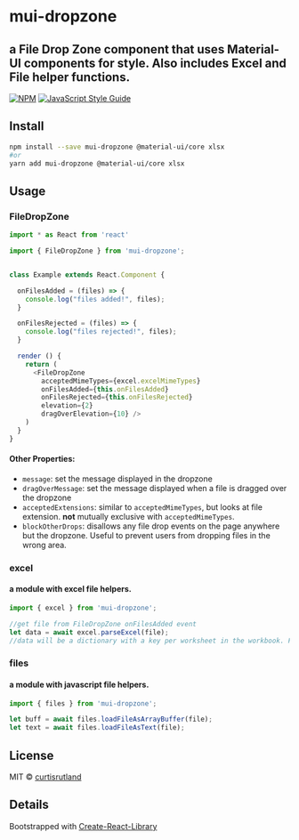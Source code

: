 # mui-dropzone
## a File Drop Zone component that uses Material-UI components for style. Also includes Excel and File helper functions.

> 

[![NPM](https://img.shields.io/npm/v/mui-dropzone.svg)](https://www.npmjs.com/package/mui-dropzone) [![JavaScript Style Guide](https://img.shields.io/badge/code_style-standard-brightgreen.svg)](https://standardjs.com)

## Install

```bash
npm install --save mui-dropzone @material-ui/core xlsx
#or
yarn add mui-dropzone @material-ui/core xlsx
```

## Usage

### FileDropZone

```js
import * as React from 'react'

import { FileDropZone } from 'mui-dropzone';


class Example extends React.Component {

  onFilesAdded = (files) => {
    console.log("files added!", files);
  }

  onFilesRejected = (files) => {
    console.log("files rejected!", files);
  }

  render () {
    return (
      <FileDropZone
        acceptedMimeTypes={excel.excelMimeTypes}
        onFilesAdded={this.onFilesAdded}
        onFilesRejected={this.onFilesRejected}
        elevation={2}
        dragOverElevation={10} />
    )
  }
}
```
#### Other Properties:

* `message`: set the message displayed in the dropzone
* `dragOverMessage`: set the message displayed when a file is dragged over the dropzone
* `acceptedExtensions`: similar to `acceptedMimeTypes`, but looks at file extension. **not** mutually exclusive with `acceptedMimeTypes`.
* `blockOtherDrops`: disallows any file drop events on the page anywhere but the dropzone. Useful to prevent users from dropping files in the wrong area.

### excel
#### a module with excel file helpers.

```js
import { excel } from 'mui-dropzone';

//get file from FileDropZone onFilesAdded event
let data = await excel.parseExcel(file);
//data will be a dictionary with a key per worksheet in the workbook. First row of each will be treated as column headers
```

### files
#### a module with javascript file helpers.

```js
import { files } from 'mui-dropzone';

let buff = await files.loadFileAsArrayBuffer(file);
let text = await files.loadFileAsText(file);
```

## License

MIT © [curtisrutland](https://github.com/curtisrutland)

## Details

Bootstrapped with [Create-React-Library](https://github.com/transitive-bullshit/create-react-library)